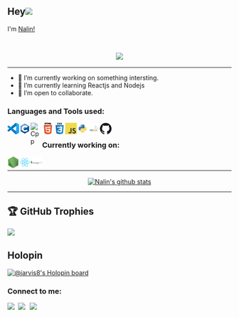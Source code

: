
##  Hey<img src="https://github.com/TheDudeThatCode/TheDudeThatCode/blob/master/Assets/Hi.gif" width="29px"> 
I'm [Nalin!](https://jarvis8.github.io) 

<br />
<p align="center">
  <img src="https://readme-typing-svg.herokuapp.com/?lines=An+undergraduate+CSE+student&font=Fira%20Code&center=true&width=1100&height=50">
</p>

---
     
- 🔭 I’m currently working on something intersting.
- 🌱 I’m currently learning Reactjs and Nodejs
- 👯 I’m open to collaborate.
### Languages and Tools used:

<img align="left" alt="Visual Studio Code" width="26px" src="https://raw.githubusercontent.com/github/explore/80688e429a7d4ef2fca1e82350fe8e3517d3494d/topics/visual-studio-code/visual-studio-code.png" />
<img align="left" alt="C" width="26px" src="https://raw.githubusercontent.com/github/explore/80688e429a7d4ef2fca1e82350fe8e3517d3494d/topics/c/c.png" />
<img align="left" alt="Cpp" width="26px" src="https://raw.githubusercontent.com/isocpp/logos/master/cpp_logo.png" />
<img align="left" alt="HTML5" width="26px" src="https://raw.githubusercontent.com/github/explore/80688e429a7d4ef2fca1e82350fe8e3517d3494d/topics/html/html.png" />
<img align="left" alt="CSS3" width="26px" src="https://raw.githubusercontent.com/github/explore/80688e429a7d4ef2fca1e82350fe8e3517d3494d/topics/css/css.png" />
<img align="left" alt="JavaScript" width="26px" src="https://raw.githubusercontent.com/github/explore/80688e429a7d4ef2fca1e82350fe8e3517d3494d/topics/javascript/javascript.png" />
<img align="left" alt="MySQL" width="26px" src="https://raw.githubusercontent.com/github/explore/80688e429a7d4ef2fca1e82350fe8e3517d3494d/topics/python/python.png" />
<img align="left" alt="MySQL" width="26px" src="https://raw.githubusercontent.com/github/explore/80688e429a7d4ef2fca1e82350fe8e3517d3494d/topics/mysql/mysql.png" />
<img align="left" alt="GitHub" width="26px" src="https://raw.githubusercontent.com/github/explore/78df643247d429f6cc873026c0622819ad797942/topics/github/github.png" />
<br />

### Currently working on:
<img align="left" alt="Node.js" width="26px" src="https://raw.githubusercontent.com/github/explore/80688e429a7d4ef2fca1e82350fe8e3517d3494d/topics/nodejs/nodejs.png" />
<img align="left" alt="React" width="26px" src="https://raw.githubusercontent.com/github/explore/80688e429a7d4ef2fca1e82350fe8e3517d3494d/topics/react/react.png" />
<img align="left" alt="MongoDB" width="26px" src="https://raw.githubusercontent.com/github/explore/80688e429a7d4ef2fca1e82350fe8e3517d3494d/topics/mongodb/mongodb.png" />

<br />

---
<div align = "center">
<a href="https://github.com/jarvis8">
 
</a>
<a href="https://github.com/jarvis8">
 <img align="center" src="https://github-readme-stats.vercel.app/api?username=jarvis8&show_icons=true&theme=tokyonight&hide_border=true" alt="Nalin's github stats"/>
</a>
</div>

---
## 🏆 GitHub Trophies
![](https://github-profile-trophy.vercel.app/?username=jarvis8&theme=darkhub&no-frame=false&no-bg=false&margin-w=4)

## Holopin
[![@jarvis8's Holopin board](https://holopin.me/jarvis8)](https://holopin.io/@jarvis8)

### Connect to me:
<a href="https://www.linkedin.com/in/nalin-banga-b19a27133/">
  <img align="left" width="24px" src="https://cdn-icons-png.flaticon.com/512/174/174857.png"  />
</a>
<a href="mailto:nalin.banga@gmail.com">
  <img align="left" width="26px" src="https://cdn-icons-png.flaticon.com/512/281/281769.png" />
</a>
<a href="https://www.instagram.com/nalin_banga/">
  <img align="left" width="26px" src="https://upload.wikimedia.org/wikipedia/commons/thumb/a/a5/Instagram_icon.png/1024px-Instagram_icon.png" />
</a>
<br/>



